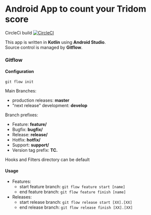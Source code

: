 # Android App to count your Tridom score

CircleCi build
[![CircleCI](https://circleci.com/gh/cloudsftp/TridomCounter/tree/develop.svg?style=svg)](https://circleci.com/gh/cloudsftp/TridomCounter/tree/develop)

This app is written in **Kotlin** using **Android Studio**.\
Source control is managed by **Gitflow**.

### Gitflow

#### Configuration

`git flow init`

Main Branches:

- production releases: **master**
- "next release" development: **develop**

Branch prefixes:

- Feature: **feature/**
- Bugfix: **bugfix/**
- Release: **release/**
- Hotfix: **hotfix/**
- Support: **support/**
- Version tag prefix: **TC.**

Hooks and Filters directory can be default

#### Usage

- Features:
  - start feature branch: `git flow feature start [name]`
  - end feature branch: `git flow feature finish [name]`
- Releases:
  - start release branch: `git flow release start [XX].[XX]`
  - end release branch: `git flow release finish [XX].[XX]`
